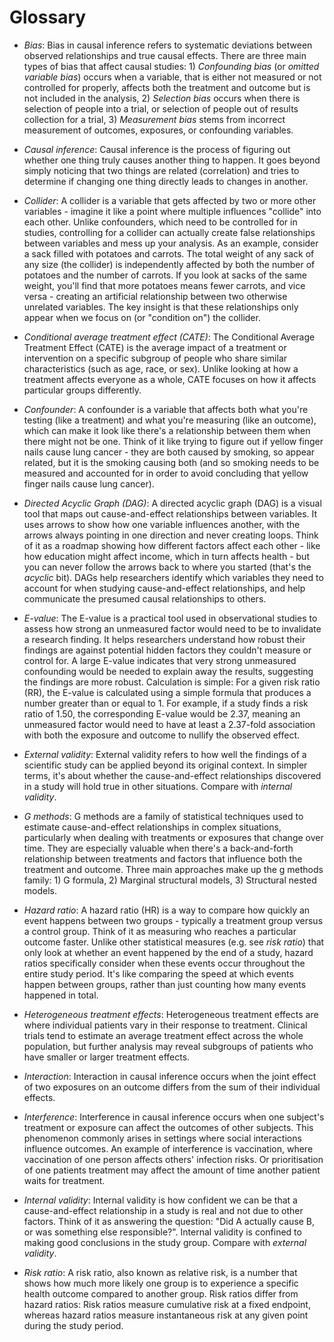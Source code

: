 # Glossary

* *Bias*: Bias in causal inference refers to systematic deviations between observed relationships and true causal effects. There are three main types of bias that affect causal studies: 1) *Confounding bias* (or *omitted variable bias*) occurs when a variable, that is either not measured or not controlled for properly, affects both the treatment and outcome but is not included in the analysis, 2) *Selection bias* occurs when there is selection of people into a trial, or selection of people out of results collection for a trial, 3) *Measurement bias* stems from incorrect measurement of outcomes, exposures, or confounding variables.

* *Causal inference*: Causal inference is the process of figuring out whether one thing truly causes another thing to happen. It goes beyond simply noticing that two things are related (correlation) and tries to determine if changing one thing directly leads to changes in another.

* *Collider*: A collider is a variable that gets affected by two or more other variables - imagine it like a point where multiple influences "collide" into each other. Unlike confounders, which need to be controlled for in studies, controlling for a collider can actually create false relationships between variables and mess up your analysis. As an example, consider a sack filled with potatoes and carrots. The total weight of any sack of any size (the collider) is independently affected by both the number of potatoes and the number of carrots. If you look at sacks of the same weight, you'll find that more potatoes means fewer carrots, and vice versa - creating an artificial relationship between two otherwise unrelated variables. The key insight is that these relationships only appear when we focus on (or "condition on") the collider.

* *Conditional average treatment effect (CATE)*: The Conditional Average Treatment Effect (CATE) is the average impact of a treatment or intervention on a specific subgroup of people who share similar characteristics (such as age, race, or sex). Unlike looking at how a treatment affects everyone as a whole, CATE focuses on how it affects particular groups differently.

* *Confounder*: A confounder is a variable that affects both what you're testing (like a treatment) and what you're measuring (like an outcome), which can make it look like there's a relationship between them when there might not be one. Think of it like trying to figure out if yellow finger nails cause lung cancer - they are both caused by smoking, so appear related, but it is the smoking causing both (and so smoking needs to be measured and accounted for in order to avoid concluding that yellow finger nails cause lung cancer).

* *Directed Acyclic Graph (DAG)*: A directed acyclic graph (DAG) is a visual tool that maps out cause-and-effect relationships between variables. It uses arrows to show how one variable influences another, with the arrows always pointing in one direction and never creating loops. Think of it as a roadmap showing how different factors affect each other - like how education might affect income, which in turn affects health - but you can never follow the arrows back to where you started (that's the *acyclic* bit). DAGs help researchers identify which variables they need to account for when studying cause-and-effect relationships, and help communicate the presumed causal relationships to others.

* *E-value*: The E-value is a practical tool used in observational studies to assess how strong an unmeasured factor would need to be to invalidate a research finding. It helps researchers understand how robust their findings are against potential hidden factors they couldn't measure or control for. A large E-value indicates that very strong unmeasured confounding would be needed to explain away the results, suggesting the findings are more robust. Calculation is simple: For a given risk ratio (RR), the E-value is calculated using a simple formula that produces a number greater than or equal to 1. For example, if a study finds a risk ratio of 1.50, the corresponding E-value would be 2.37, meaning an unmeasured factor would need to have at least a 2.37-fold association with both the exposure and outcome to nullify the observed effect.

* *External validity*: External validity refers to how well the findings of a scientific study can be applied beyond its original context. In simpler terms, it's about whether the cause-and-effect relationships discovered in a study will hold true in other situations. Compare with *internal validity*.

* *G methods*: G methods are a family of statistical techniques used to estimate cause-and-effect relationships in complex situations, particularly when dealing with treatments or exposures that change over time. They are especially valuable when there's a back-and-forth relationship between treatments and factors that influence both the treatment and outcome. Three main approaches make up the g methods family: 1) G formula, 2) Marginal structural models, 3) Structural nested models.

* *Hazard ratio*: A hazard ratio (HR) is a way to compare how quickly an event happens between two groups - typically a treatment group versus a control group. Think of it as measuring who reaches a particular outcome faster. Unlike other statistical measures (e.g. see *risk ratio*) that only look at whether an event happened by the end of a study, hazard ratios specifically consider when these events occur throughout the entire study period. It's like comparing the speed at which events happen between groups, rather than just counting how many events happened in total.

* *Heterogeneous treatment effects*: Heterogeneous treatment effects are where individual patients vary in their response to treatment. Clinical trials tend to estimate an average treatment effect across the whole population, but further analysis may reveal subgroups of patients who have smaller or larger treatment effects.

* *Interaction*: Interaction in causal inference occurs when the joint effect of two exposures on an outcome differs from the sum of their individual effects.

* *Interference*: Interference in causal inference occurs when one subject's treatment or exposure can affect the outcomes of other subjects. This phenomenon commonly arises in settings where social interactions influence outcomes. An example of interference is vaccination, where vaccination of one person affects others' infection risks. Or prioritisation of one patients treatment may affect the amount of time another patient waits for treatment.

* *Internal validity*: Internal validity is how confident we can be that a cause-and-effect relationship in a study is real and not due to other factors. Think of it as answering the question: "Did A actually cause B, or was something else responsible?". Internal validity is confined to making good conclusions in the study group. Compare with *external validity*.

* *Risk ratio*: A risk ratio, also known as relative risk, is a number that shows how much more likely one group is to experience a specific health outcome compared to another group. Risk ratios differ from hazard ratios: Risk ratios measure cumulative risk at a fixed endpoint, whereas hazard ratios measure instantaneous risk at any given point during the study period.




